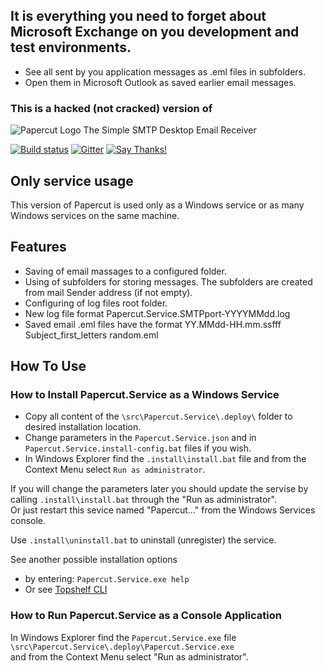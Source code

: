 ## It is everything you need to forget about Microsoft Exchange on you development and test environments.
* See all sent by you application messages as .eml files in subfolders.
* Open them in Microsoft Outlook as saved earlier email messages.

### This is a hacked (not cracked) version of 
![Papercut Logo](https://raw.githubusercontent.com/ChangemakerStudios/Papercut/develop/graphics/PapercutLogo.png)
The Simple SMTP Desktop Email Receiver

[![Build status](https://ci.appveyor.com/api/projects/status/bs2asxoafdwbkcxa?svg=true)](https://ci.appveyor.com/project/Jaben/papercut)
[![Gitter](https://badges.gitter.im/Join%20Chat.svg)](https://gitter.im/Jaben/Papercut?utm_source=badge&utm_medium=badge&utm_campaign=pr-badge)
[![Say Thanks!](https://img.shields.io/badge/Say%20Thanks-!-1EAEDB.svg)](https://saythanks.io/to/Jaben)

## Only service usage
This version of Papercut is used only as a Windows service or as many Windows services on the same machine.

## Features
* Saving of email massages to a configured folder.
* Using of subfolders for storing messages. The subfolders are created from mail Sender address (if not empty).
* Configuring of log files root folder.
* New log file format Papercut.Service.SMTPport-YYYYMMdd.log
* Saved email .eml files have the format YY.MMdd-HH.mm.ssfff Subject_first_letters random.eml

## How To Use

### How to Install Papercut.Service as a Windows Service

* Copy all content of the `\src\Papercut.Service\.deploy\` folder to desired installation location.
* Change parameters in the `Papercut.Service.json` and in `Papercut.Service.install-config.bat` files if you wish.
* In Windows Explorer find the `.install\install.bat` file and from the Context Menu select `Run as administrator`.

If you will change the parameters later you should update the servise by calling `.install\install.bat` through the "Run as administrator".  
Or just restart this sevice named "Papercut..." from the Windows Services console.

Use `.install\uninstall.bat` to uninstall (unregister) the service.

See another possible installation options
* by entering: `Papercut.Service.exe help`
* Or see [Topshelf CLI](https://topshelf.readthedocs.io/en/latest/overview/commandline.html)

### How to Run Papercut.Service as a Console Application

In Windows Explorer find the `Papercut.Service.exe` file  
`\src\Papercut.Service\.deploy\Papercut.Service.exe`  
and from the Context Menu select "Run as administrator".
